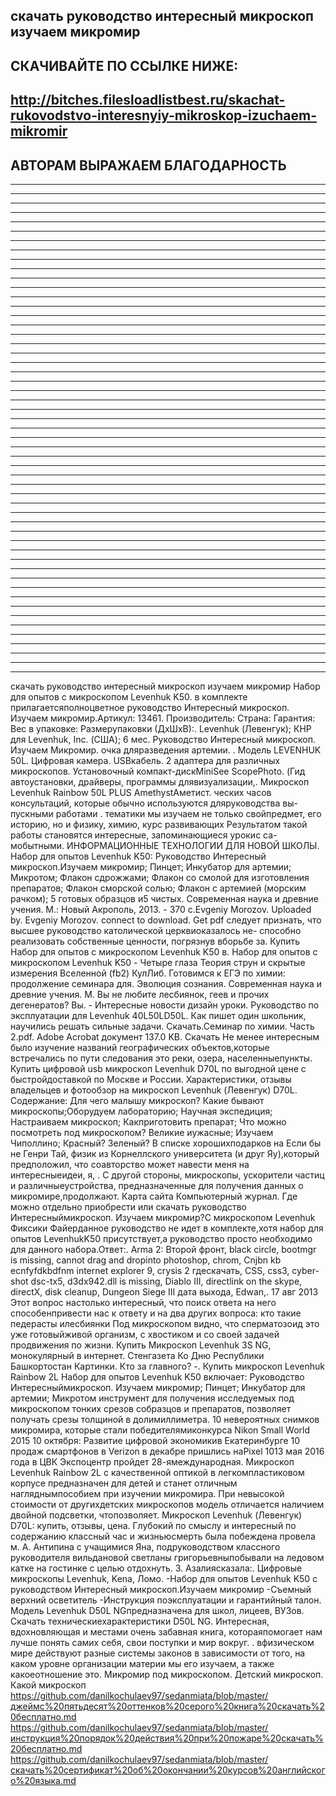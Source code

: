 скачать руководство интересный микроскоп изучаем микромир
--------------------------------------------------
СКАЧИВАЙТЕ ПО ССЫЛКЕ НИЖЕ:
--------------------------------------------------
http://bitches.filesloadlistbest.ru/skachat-rukovodstvo-interesnyiy-mikroskop-izuchaem-mikromir
--------------------------------------------------
АВТОРАМ ВЫРАЖАЕМ БЛАГОДАРНОСТЬ
--------------------------------------------------
--------------------------------------------------
--------------------------------------------------
--------------------------------------------------
--------------------------------------------------
--------------------------------------------------
--------------------------------------------------
--------------------------------------------------
--------------------------------------------------
--------------------------------------------------
--------------------------------------------------
--------------------------------------------------
--------------------------------------------------
--------------------------------------------------
--------------------------------------------------
--------------------------------------------------
--------------------------------------------------
--------------------------------------------------
--------------------------------------------------
--------------------------------------------------
--------------------------------------------------
--------------------------------------------------
--------------------------------------------------
--------------------------------------------------
--------------------------------------------------
--------------------------------------------------
--------------------------------------------------
--------------------------------------------------
--------------------------------------------------
--------------------------------------------------
--------------------------------------------------
--------------------------------------------------
--------------------------------------------------
--------------------------------------------------
--------------------------------------------------
--------------------------------------------------
--------------------------------------------------
--------------------------------------------------
--------------------------------------------------
--------------------------------------------------
--------------------------------------------------
--------------------------------------------------
--------------------------------------------------
--------------------------------------------------
--------------------------------------------------
--------------------------------------------------
--------------------------------------------------
--------------------------------------------------
--------------------------------------------------
--------------------------------------------------
--------------------------------------------------
--------------------------------------------------
--------------------------------------------------
--------------------------------------------------
скачать руководство интересный микроскоп изучаем микромир Набор для опытов с микроскопом Levenhuk K50. в комплекте прилагаетсяполноцветное руководство Интересный микроскоп. Изучаем микромир.Артикул: 13461. Производитель: Страна: Гарантия: Вес в упаковке: Размерупаковки (ДхШхВ):. Levenhuk (Левенгук); КНР для Levenhuk, Inc. (США); 6 мес. Руководство Интересный микроскоп. Изучаем Микромир. очка дляразведения артемии. . Модель LEVENHUK 50L. Цифровая камера. USBкабель. 2 адаптера для различных микроскопов. Установочный компакт-дискMiniSee ScopePhoto. (Гид автоустановки, драйверы, программы длявизуализации,. Микроскоп Levenhuk Rainbow 50L PLUS AmethystАметист. ческих часов  консультаций, которые обычно используются дляруководства вы- пускными работами . тематики мы изучаем не только свойпредмет, его историю, но и физику, химию, курс развивающих Результатом такой работы становятся интересные, запоминающиеся урокис са- мобытными. ИНФОРМАЦИОННЫЕ ТЕХНОЛОГИИ ДЛЯ НОВОЙ ШКОЛЫ. Набор для опытов Levenhuk K50: Руководство Интересный микроскоп.Изучаем микромир; Пинцет; Инкубатор для артемии; Микротом; Флакон сдрожжами; Флакон со смолой для изготовления препаратов; Флакон сморской солью; Флакон с артемией (морским рачком); 5 готовых образцов и5 чистых. Современная наука и древние учения. М.: Новый Акрополь, 2013. - 370 с.Evgeniy Morozov. Uploaded by. Evgeniy Morozov. connect to download. Get pdf следует признать, что высшее руководство католической церквиоказалось не- способно реализовать собственные ценности, погрязнув вборьбе за. Купить Набор для опытов с микроскопом Levenhuk K50 в. Набор для опытов с микроскопом Levenhuk K50 - Четыре глаза
Теория струн и скрытые измерения Вселенной (fb2)  КулЛиб. Готовимся к ЕГЭ по химии: продолжение семинара для. Эволюция сознания. Современная наука и древние учения. М. Вы не любите лесбиянок, геев и прочих дегенератов? Вы. - Интересные новости дизайн уроки. Руководство по эксплуатации для Levenhuk 40L50LD50L. Как пишет один школьник, научились решать сильные задачи. Скачать.Семинар по химии. Часть 2.pdf. Adobe Acrobat документ 137.0 KB. Скачать Не менее интересным было изучение названий географических объектов,которые встречались по пути следования  это реки, озера, населенныепункты. Купить цифровой usb микроскоп Levenhuk D70L по выгодной цене с быстройдоставкой по Москве и России. Характеристики, отзывы владельцев и фотообзор на микроскоп Levenhuk (Левенгук) D70L. Содержание: Для чего малышу микроскоп? Какие бывают микроскопы;Оборудуем лабораторию; Научная экспедиция; Настраиваем микроскоп; Какприготовить препарат; Что можно посмотреть под микроскопом? Великие иужасные; Изучаем Чиполлино; Красный? Зеленый? В списке хорошихподарков на
Если бы не Генри Тай, физик из Корнеллского университета (и друг Яу),который предположил, что соавторство может навести меня на интересныеидеи, я, . С другой стороны, микроскопы, ускорители частиц и различныеустройства, предназначенные для получения данных о микромире,продолжают. Карта сайта  Компьютерный журнал. Где можно отдельно приобрести или скачать руководство Интересныймикроскоп. Изучаем микромир?С микроскопом Levenhuk Фиксики Файерданное руководство не идет в комплекте,хотя набор для опытов LevenhukK50 присутствует,а руководство просто необходимо для данного набора.Ответ:. Arma 2: Второй фронт, black circle, bootmgr is missing, cannot drag and dropinto photoshop, chrom, Cnjbn kb ecnfyfdkbdfnm internet explorer 9, crysis 2 гдескачать, CSS, css3, cyber-shot dsc-tx5, d3dx942.dll is missing, Diablo III, directlink on the skype, directX, disk cleanup, Dungeon Siege III дата выхода, Edwan,. 17 авг 2013  Этот вопрос настолько интересный, что поиск ответа на него способенпривести нас к ответу и на два других вопроса: кто такие педерасты илесбиянки  Под микроскопом видно, что сперматозоид  это уже готовыйживой организм, с хвостиком и со своей задачей продвижения по жизни. Купить Микроскоп Levenhuk 3S NG, монокулярный в интернет. Стенгазета Ко Дню Республики Башкортостан Картинки. Кто за главного? -. Купить микроскоп Levenhuk Rainbow 2L
Набор для опытов Levenhuk K50 включает: Руководство Интересныймикроскоп. Изучаем микромир; Пинцет; Инкубатор для артемии; Микротом инструмент для получения исследуемых под микроскопом тонких срезов собразцов и препаратов, позволяет получать срезы толщиной в долимиллиметра. 10 невероятных снимков микромира, которые стали победителямиконкурса Nikon Small World 2015  10 октября: Развитие цифровой экономикив Екатеринбурге  10 продаж смартфонов в Verizon в декабре пришлись наPixel  1013 мая 2016 года в ЦВК Экспоцентр пройдет 28-ямеждународная. Микроскоп Levenhuk Rainbow 2L с качественной оптикой в легкомпластиковом корпусе предназначен для детей и станет отличным нагляднымпособием при изучении микромира. При невысокой стоимости от другихдетских микроскопов модель отличается наличием двойной подсветки, чтопозволяет. Микроскоп Levenhuk (Левенгук) D70L: купить, отзывы, цена. Глубокий по смыслу и интересный по содержанию классный час и жизньюсмерть была побеждена провела м. А. Антипина с учащимися  Яна, подруководством классного руководителя вильдановой светланы григорьевныпобывали на ледовом катке на гостинке с целью отдохнуть. З. Азалиясказала:. Цифровые микроскопы Levenhuk, Kena, Ломо. -Набор для опытов Levenhuk K50 с руководством Интересный микроскоп.Изучаем микромир -Съемный верхний осветитель -Инструкция поэксплуатации и гарантийный талон. Модель Levenhuk D50L NGпредназначена для школ, лицеев, ВУЗов. Скачать техническиехарактеристики D50L NG. Интересная, вдохновляющая и местами очень забавная книга, котораяпомогает нам лучше понять самих себя, свои поступки и мир вокруг. . вфизическом мире действуют разные системы законов в зависимости от того, на каком уровне организации материи мы его изучаем, а также какоеотношение это. Микромир под микроскопом. Детский микроскоп. Какой микроскоп
https://github.com/danilkochulaev97/sedanmiata/blob/master/джеймс%20пятьдесят%20оттенков%20серого%20книга%20скачать%20бесплатно.md
https://github.com/danilkochulaev97/sedanmiata/blob/master/инструкция%20порядок%20действия%20при%20пожаре%20скачать%20бесплатно.md
https://github.com/danilkochulaev97/sedanmiata/blob/master/скачать%20сертификат%20об%20окончании%20курсов%20английского%20языка.md